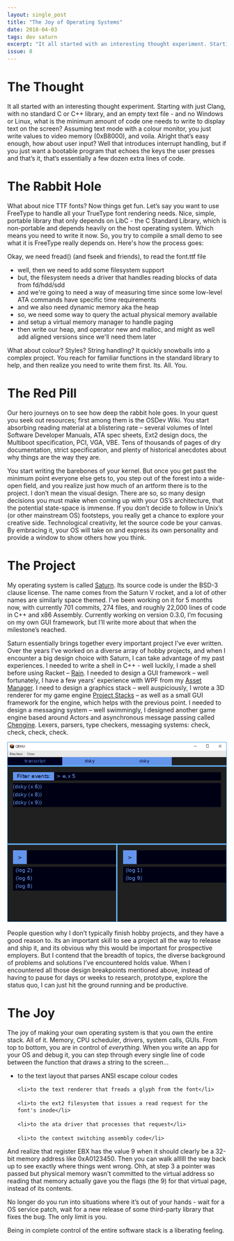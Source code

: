 ```yaml
---
layout: single_post
title: "The Joy of Operating Systems"
date: 2018-04-03
tags: dev saturn
excerpt: "It all started with an interesting thought experiment. Starting with just Clang, with no standard C or C++ library, and an empty text file - and no Windows or Linux, what is the minimum amount of code one needs to write to display text on the screen?"
issue: 8
---
```


# The Thought

It all started with an interesting thought experiment. Starting with just Clang, with no standard C or C++ library, and an empty text file - and no Windows or Linux, what is the minimum amount of code one needs to write to display text on the screen? Assuming text mode with a colour monitor, you just write values to video memory (0xB8000), and voila. Alright that’s easy enough, how about user input? Well that introduces interrupt handling, but if you just want a bootable program that echoes the keys the user presses and that’s it, that’s essentially a few dozen extra lines of code.

# The Rabbit Hole

What about nice TTF fonts? Now things get fun. Let’s say you want to use FreeType to handle all your TrueType font rendering needs. Nice, simple, portable library that only depends on LibC - the C Standard Library, which is non-portable and depends heavily on the host operating system. Which means you need to write it now. So, you try to compile a small demo to see what it is FreeType really depends on. Here's how the process goes:

Okay, we need fread() (and fseek and friends), to read the font.ttf file

<ul>
    <li>well, then we need to add some filesystem support</li>
    <li>but, the filesystem needs a driver that handles reading blocks of data from fd/hdd/sdd</li>
    <li>and we're going to need a way of measuring time since some low-level ATA commands have specific time requirements</li>
    <li>and we also need dynamic memory aka the heap</li>
    <li>so, we need some way to query the actual physical memory available</li>
    <li>and setup a virtual memory manager to handle paging</li>
    <li>then write our heap, and operator new and malloc, and might as well add aligned versions since we'll need them later</li>
</ul>

What about colour? Styles? String handling? It quickly snowballs into a complex project. You reach for familiar functions in the standard library to help, and then realize you need to write them first. Its. All. You.

# The Red Pill

Our hero journeys on to see how deep the rabbit hole goes. In your quest you seek out resources; first among them is the OSDev Wiki. You start absorbing reading material at a blistering rate – several volumes of Intel Software Developer Manuals, ATA spec sheets, Ext2 design docs, the Multiboot specification, PCI, VGA, VBE. Tens of thousands of pages of dry documentation, strict specification, and plenty of historical anecdotes about why things are the way they are.

You start writing the barebones of your kernel. But once you get past the minimum point everyone else gets to, you step out of the forest into a wide-open field, and you realize just how much of an artform there is to the project. I don’t mean the visual design. There are so, so many design decisions you must make when coming up with your OS’s architecture, that the potential state-space is immense. If you don’t decide to follow in Unix’s (or other mainstream OS) footsteps, you really get a chance to explore your creative side. Technological creativity, let the source code be your canvas. By embracing it, your OS will take on and express its own personality and provide a window to show others how you think.

# The Project

My operating system is called <a href="https://github.com/patrick-lafferty/saturn">Saturn</a>. Its source code is under the BSD-3 clause license. The name comes from the Saturn V rocket, and a lot of other names are similarly space themed. I’ve been working on it for 5 months now, with currently 701 commits, 274 files, and roughly 22,000 lines of code in C++ and x86 Assembly. Currently working on version 0.3.0, I’m focusing on my own GUI framework, but I’ll write more about that when the milestone’s reached.

Saturn essentially brings together every important project I’ve ever written. Over the years I’ve worked on a diverse array of hobby projects, and when I encounter a big design choice with Saturn, I can take advantage of my past experiences. I needed to write a shell in C++ - well luckily, I made a shell before using Racket – <a href="http://github.com/patrick-lafferty/rain">Rain</a>. I needed to design a GUI framework – well fortunately, I have a few years’ experience with WPF from my <a href="https://github.com/patrick-lafferty/AssetManager">Asset Manager</a>. I need to design a graphics stack – well auspiciously, I wrote a 3D renderer for my game engine <a href="https://patrick-lafferty.github.io/projects/projectstacks/">Project Stacks</a> – as well as a small GUI framework for the engine, which helps with the previous point. I needed to design a messaging system – well swimmingly, I designed another game engine based around Actors and asynchronous message passing called <a href="https://patrick-lafferty.github.io/projects/chengine/">Chengine</a>. Lexers, parsers, type checkers, messaging systems: check, check, check, check.

<div class="album">
<img src="/images/blogposts/Transcript.PNG">
</div>

People question why I don’t typically finish hobby projects, and they have a good reason to. Its an important skill to see a project all the way to release and ship it, and its obvious why this would be important for prospective employers. But I contend that the breadth of topics, the diverse background of problems and solutions I’ve encountered holds value. When I encountered all those design breakpoints mentioned above, instead of having to pause for days or weeks to research, prototype, explore the status quo, I can just hit the ground running and be productive.

# The Joy

The joy of making your own operating system is that you own the entire stack. All of it. Memory, CPU scheduler, drivers, system calls, GUIs. From top to bottom, you are in control of *everything*. When you write an app for your OS and debug it, you can step through every single line of code between the function that draws a string to the screen...

<ul>
    <li>to the text layout that parses ANSI escape colour codes</li>

    <li>to the text renderer that freads a glyph from the font</li>

    <li>to the ext2 filesystem that issues a read request for the font's inode</li>

    <li>to the ata driver that processes that request</li>

    <li>to the context switching assembly code</li>
</ul>

And realize that register EBX has the value 9 when it should clearly be a 32-bit memory address like 0xA0123450. Then you can walk allllll the way back up to see exactly where things went wrong. Ohh, at step 3 a pointer was passed but physical memory wasn't committed to the virtual address so reading that memory actually gave you the flags (the 9) for that virtual page, instead of its contents.

No longer do you run into situations where it’s out of your hands - wait for a OS service patch, wait for a new release of some third-party library that fixes the bug. The only limit is you.

Being in complete control of the entire software stack is a liberating feeling.

